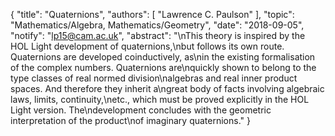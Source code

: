 {
    "title": "Quaternions",
    "authors": [
        "Lawrence C. Paulson"
    ],
    "topic": "Mathematics/Algebra, Mathematics/Geometry",
    "date": "2018-09-05",
    "notify": "lp15@cam.ac.uk",
    "abstract": "\nThis theory is inspired by the HOL Light development of quaternions,\nbut follows its own route. Quaternions are developed coinductively, as\nin the existing formalisation of the complex numbers. Quaternions are\nquickly shown to belong to the type classes of real normed division\nalgebras and real inner product spaces. And therefore they inherit a\ngreat body of facts involving algebraic  laws, limits, continuity,\netc., which must be proved explicitly in the HOL Light version.  The\ndevelopment concludes with the geometric interpretation of the product\nof imaginary quaternions."
}